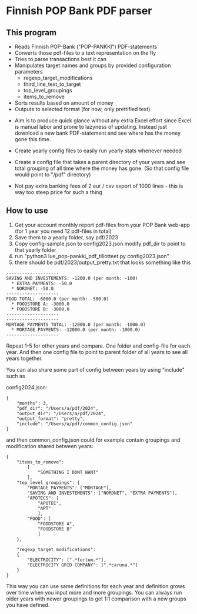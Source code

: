 # Finnish POP Bank PDF parser

## This program
- Reads Finnish POP-Bank ("POP-PANKKI") PDF-statements
- Converts those pdf-files to a text representation on the fly
- Tries to parse transactions best it can
- Manipulates target names and groups by provided configuration parameters
  - regexp_target_modifications
  - third_line_text_to_target
  - top_level_groupings
  - items_to_remove
- Sorts results based on amount of money
- Outputs to selected format (for now, only prettified text)

* Aim is to produce quick glance without any extra Excel effort since Excel is manual labor and prone to lazyness of updating. Instead just download a new bank PDF-statement and see where has the money gone this time.

* Create yearly config files to easily run yearly stats whenever needed

* Create a config file that takes a parent directory of your years and see total grouping of all time where the money has gone. (So that config file would point to "/pdf" directory)

* Not pay extra banking fees of 2 eur / csv export of 1000 lines - this is way too steep price for such a thing

## How to use

1) Get your account monthly report pdf-files from your POP Bank web-app (for 1 year you need 12 pdf-files in total)
2) Save them to a yearly folder, say pdf/2023
3) Copy config-sample.json to config2023.json modify pdf_dir to point to that yearly folder
4) run "python3 lue_pop-pankki_pdf_tiliotteet.py config2023.json"
5) there should be pdf/2023/output_pretty.txt that looks something like this

```
--------------------
SAVING AND INVESTEMENTS: -1200.0 (per month: -100)
  * EXTRA PAYMENTS: -50.0
  * NORDNET: -50.0
--------------------
FOOD TOTAL: -6000.0 (per month: -500.0)
  * FOODSTORE A: -3000.0
  * FOODSTORE B: -3000.0
--------------------
--------------------
MORTAGE PAYMENTS TOTAL: -12000.0 (per month: -1000.0)
  * MORTAGE PAYMENTS: -12000.0 (per month: -1000.0)
--------------------
````

Repeat 1-5 for other years and compare. One folder and config-file for each year. And then one config file to point to parent folder of all years to see all years together.


You can also share some part of config between years by using "include" such as

config2024.json:
```
{
    "months": 3,
    "pdf_dir": "/Users/a/pdf/2024",
    "output_dir": "/Users/a/pdf/2024",
    "output_format": "pretty",
    "include": "/Users/a/pdf/common_config.json"
}
```
and then common_config.json could for example contain groupings and modification shared between years:

```
{
    "items_to_remove": 
        [
            "SOMETHING I DONT WANT"
        ],
    "top_level_groupings": {
        "MORTAGE PAYMENTS": ["MORTAGE"],
        "SAVING AND INVESTEMENTS": ["NORDNET", "EXTRA PAYMENTS"],
        "APOTECS": [
            "APOTEC",
            "APT"
            ],
        "FOOD": [
            "FOODSTORE A",
            "FOODSTORE B"
            ]
    },

    "regexp_target_modifications": 
    {
        "ELECTRICITY": [".*fortum.*"],
        "ELECTRICITY GRID COMPANY": [".*caruna.*"]
    }
}
```
This way you can use same definitions for each year and definition grows over time when you input more and more groupings. You can always run older years with newer groupings to get 1:1 comparison with a new groups you have defined. 